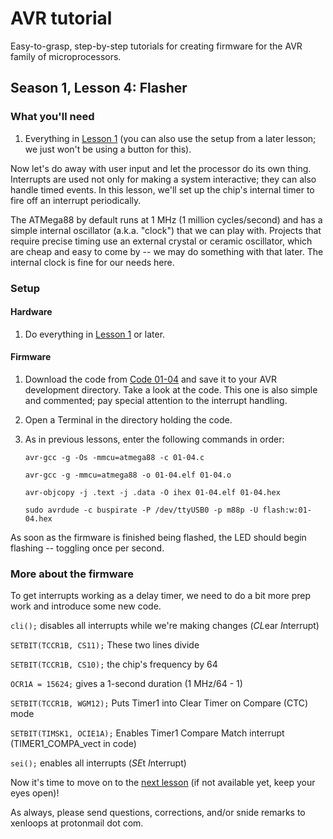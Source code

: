 # AVR tutorial
Easy-to-grasp, step-by-step tutorials for creating firmware for the AVR family of microprocessors.

## Season 1, Lesson 4: Flasher

### What you'll need

1. Everything in [Lesson 1](01-01-LED-light.md) (you can also use the setup from a later lesson; we just won't be using a button for this).

Now let's do away with user input and let the processor do its own thing. Interrupts are used not only for making a system interactive; they can also handle timed events. In this lesson, we'll set up the chip's internal timer to fire off an interrupt periodically.

The ATMega88 by default runs at 1 MHz (1 million cycles/second) and has a simple internal oscillator (a.k.a. "clock") that we can play with. Projects that require precise timing use an external crystal or ceramic oscillator, which are cheap and easy to come by -- we may do something with that later. The internal clock is fine for our needs here.

### Setup
#### Hardware
1. Do everything in [Lesson 1](01-01-LED-light.md) or later.

#### Firmware
1. Download the code from [Code 01-04](../code/01-04.c) and save it to your AVR development directory. Take a look at the code. This one is also simple and commented; pay special attention to the interrupt handling.
1. Open a Terminal in the directory holding the code.
1. As in previous lessons, enter the following commands in order: 

   `avr-gcc -g -Os -mmcu=atmega88 -c 01-04.c`

   `avr-gcc -g -mmcu=atmega88 -o 01-04.elf 01-04.o`

   `avr-objcopy -j .text -j .data -O ihex 01-04.elf 01-04.hex`

   `sudo avrdude -c buspirate -P /dev/ttyUSB0 -p m88p -U flash:w:01-04.hex`

As soon as the firmware is finished being flashed, the LED should begin flashing -- toggling once per second.

### More about the firmware
To get interrupts working as a delay timer, we need to do a bit more prep work and introduce some new code. 

`cli();` disables all interrupts while we're making changes (*CL*ear *I*nterrupt)

`SETBIT(TCCR1B, CS11);` These two lines divide

`SETBIT(TCCR1B, CS10);` the chip's frequency by 64

`OCR1A = 15624;` gives a 1-second duration (1 MHz/64 - 1)

`SETBIT(TCCR1B, WGM12);` Puts Timer1 into Clear Timer on Compare (CTC) mode

`SETBIT(TIMSK1, OCIE1A);` Enables Timer1 Compare Match interrupt (TIMER1_COMPA_vect in code)

`sei();` enables all interrupts (*SE*t *I*nterrupt)



Now it's time to move on to the [next lesson](01-05-traffic-lights.md) (if not available yet, keep your eyes open)!

As always, please send questions, corrections, and/or snide remarks to xenloops at protonmail dot com.

